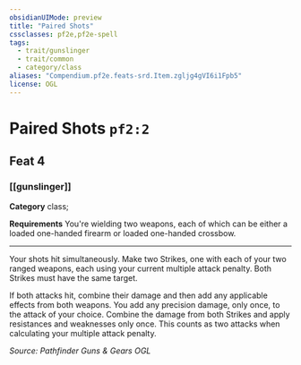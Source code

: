 ```yaml
---
obsidianUIMode: preview
title: "Paired Shots"
cssclasses: pf2e,pf2e-spell
tags:
  - trait/gunslinger
  - trait/common
  - category/class
aliases: "Compendium.pf2e.feats-srd.Item.zgljg4gVI6i1Fpb5"
license: OGL
---
```

# Paired Shots `pf2:2`
## Feat 4
### [[gunslinger]]

**Category** class; 




**Requirements** You're wielding two weapons, each of which can be either a loaded one-handed firearm or loaded one-handed crossbow.

* * *

Your shots hit simultaneously. Make two Strikes, one with each of your two ranged weapons, each using your current multiple attack penalty. Both Strikes must have the same target.

If both attacks hit, combine their damage and then add any applicable effects from both weapons. You add any precision damage, only once, to the attack of your choice. Combine the damage from both Strikes and apply resistances and weaknesses only once. This counts as two attacks when calculating your multiple attack penalty.

*Source: Pathfinder Guns & Gears*
*OGL*